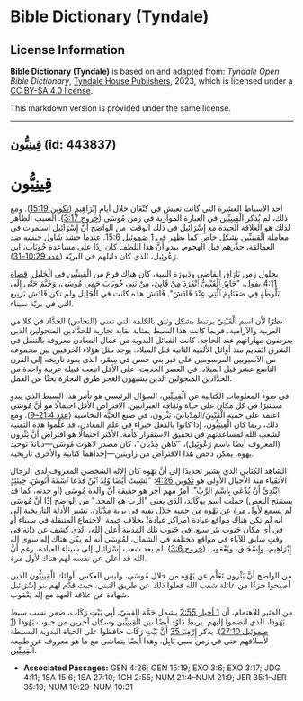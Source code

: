 # Bible Dictionary (Tyndale)

## License Information

**Bible Dictionary (Tyndale)** is based on and adapted from: _Tyndale Open Bible Dictionary_, [Tyndale House Publishers](https://tyndaleopenresources.com/), 2023, which is licensed under a [CC BY-SA 4.0 license](https://creativecommons.org/licenses/by-sa/4.0/legalcode.en).

This markdown version is provided under the same license.



--------------------------------

## قِينِيُّون (id: 443837)

قِينِيُّون
==========

أحد الأسباط العشرة التي كانت تعيش في كَنْعَان خلال أيام إِبْرَاهِيم ([تكوين 15:19](https://ref.ly/Gen15:19)). ومع ذلك، لم يُذكر الْقِينِيِّين في العبارة الموازية في زمن مُوسَى ([خروج 3:17](https://ref.ly/Exod3:17)). السبب الظاهر لذلك هو العلاقة الجيدة مع إِسْرَائِيل في ذلك الوقت. من الواضح أنَّ إِسْرَائِيل استمرت في معاملة الْقِينِيِّين بشكل خاص كما يظهر في [1 صَموئِيل 15:6](https://ref.ly/1Sam15:6). عندما حشد شَاول جيشه ضد العمالقة، حذَّرهم قبل الهجوم. يبدو أنَّ هذا اللطف كان ردًا على مساعدة حُوبَاب، ابن رَعُوئِيل، الذي كان دليلهم في البريّة ([عدد 10:29–31](https://ref.ly/Num10:29-Num10:31)).

بحلول زمن بَارَاق القاضي ودَبورَة النبية، كان هناك فرع من الْقِينِيِّين في الْجَلِيل. [قضاة 4:11](https://ref.ly/Judg4:11) يقول، "حَابِرُ ٱلْقَيْنِيُّ ٱنْفَرَدَ مِنْ قَايِنَ، مِنْ بَنِي حُوبَابَ حَمِي مُوسَى، وَخَيَّمَ حَتَّى إِلَى بَلُّوطَةٍ فِي صَعَنَايِمَ ٱلَّتِي عِنْدَ قَادَشَ". قَادَش هذه كانت في الْجَلِيل ولم تكن قَادَش بَرنِيع التي في بريّة سيناء.

نظرًا لأن اسم الْقَيْنِيّ يرتبط بشكل وثيق بالكلمة التي تعني (النحاس) الحدَّاد في كلا من العربية والآرامية، فربما كانت هذا السبط بمثابة نقابة تجارية للحدَّادين المتجولين الذين يعرضون مهاراتهم عند الحاجة. كانت القبائل البدوية من عمال المعادن معروفة بالتنقل في الشرق القديم منذ أوائل الألفية الثانية قبل الميلاد. يوجد مثل هؤلاء الحرفيين بين مجموعة من الآسيويين المرسومين على قبر بني حسن في مِصْر، الذي يعود تاريخه إلى القرن التاسع عشر قبل الميلاد. في العصر الحديث، على الأقل اتبعت قبيلة عربية واحدة من الحدَّادين المتجولين الذين يشبهون الغجر طرق التجارة بحثًا عن العمل.

في ضوء المعلومات الكتابية عن الْقِينِيِّين، السؤال الرئيسي هو تأثير هذا السبط الذي يبدو منتشرًا في كل مكان على حياة وثقافة العبرانيين. الافتراض الأقل احتمالًا هو أنَّ مُوسَى اعتمد على حميه الْقَيْنِيّ/المِدْيانيّ، يَثْرون، في صنع الحيَّة النحاسية ([عدد 21:4–9](https://ref.ly/Num21:4-Num21:9)). ومع ذلك، ربما كان الْقِينِيُّون، إذا كانوا بالفعل خبراء في علم المعادن، قد علَّموا هذه التقنية لشعب الله لمساعدتهم في تحقيق الاستقرار كأمة. الأكثر احتمالًا هو افتراض أنَّ يَثْرون (المعروف أيضًا باسم رَعُوئِيل)، "كاهن مِدْيَان"، كان مصدر لاهوت مُوسَى—ديانة توحيد يهوه. يمكن دحض هذا الافتراض من زاويتين—إحداهما كتابية والأخرى تاريخية.

الشاهد الكتابي الذي يشير تحديدًا إلى أنَّ يَهْوه كان الإله الشخصي المعروف لدى الرجال الأتقياء منذ الأجيال الأولى هو [تكوين 4:26](https://ref.ly/Gen4:26): "لِشِيثَ أَيْضًا وُلِدَ ٱبْنٌ فَدَعَا ٱسْمَهُ أَنُوشَ. حِينَئِذٍ ٱبْتُدِئَ أَنْ يُدْعَى بِٱسْمِ ٱلرَّبِّ". أمرٌ مهم آخر هو حقيقة أنَّ والدة مُوسَى (أو جدته، كما قد يستنتج البعض) حملت اسم يوكَابَد، الذي يعني "الرب هو المجد." من الواضح إذًا أنَّ مُوسَى لم يسمع لأول مرة عن يَهْوه من حميه خلال نفيه في برية مِدْيَان. تشير الأدلة التاريخية إلى أنه لم تكن هناك مواقع عبادة (مراكز عبادة) بخلاف خيمة الاجتماع المتنقلة في سيناء أو في أي مكان جَنوب بئر سبع. في جَنوب تلك المدينة أعلن الله، الذي كشف عن ذاته في وقتٍ سابق للآباء في مواقع مختلفة في الشمال، لمُوسَى أنه لم يكن هناك إله سوى إله إِبْرَاهِيم، وإِسْحَاق، ويَعْقوب ([خروج 3:6](https://ref.ly/Exod3:6)). لم يعد شعب إسْرَائيل إلى سيناء للعبادة، رغم أنَّ الله قد أعلن عن نفسه لهم هناك لأول مرة.

من الواضح أنَّ يَثْرون تَعَلَّم عن يَهْوَه من خلال مُوسَى، وليس العكس. أولئك الْقِينِيُّون الذين أصبحوا جزءًا من عائلة شعب الله فعلوا ذلك عن طريق التبني، حيث قدَّم لهم بنو إسْرَائيل شهادة عن علاقة العهد مع إله يَعْقوب.

من المثير للاهتمام، أن [1 أخبار 2:55](https://ref.ly/1Chr2:55) يشمل حَمَّة القينيّ، أبِي بَيْتِ رَكَاب، ضمن نسب سبط يَهُوذا، الذي انضموا إليهم. يربط دَاوُد أيضًا بين الْقِينِيِّين وسكان آخرين من جنوب يَهُوذا ([1 صموئيل 27:10](https://ref.ly/1Sam27:10)). يذكر [إِرْمِيَا 35](https://ref.ly/Jer35:1-Jer35:19) أنَّ بَيْتِ رَكَاب حافظوا على الحياة البدوية البسيطة لأسلافهم حتى في زمن سبي بَابِل. وهذا أيضًا يتماشى مع ما هو معروف عن طبيعة الْقِينِيِّين.

* **Associated Passages:** GEN 4:26; GEN 15:19; EXO 3:6; EXO 3:17; JDG 4:11; 1SA 15:6; 1SA 27:10; 1CH 2:55; NUM 21:4–NUM 21:9; JER 35:1–JER 35:19; NUM 10:29–NUM 10:31

